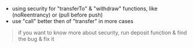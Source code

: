 
- using security for "transferTo" & "withdraw" functions, like (noReentrancy) or (pull before push)
- use "call" better then of "transfer" in more cases


> if you want to know more about security, run deposit function & find the bug & fix it

<!-- ![Image](Icon-pictures.png "icon") -->

